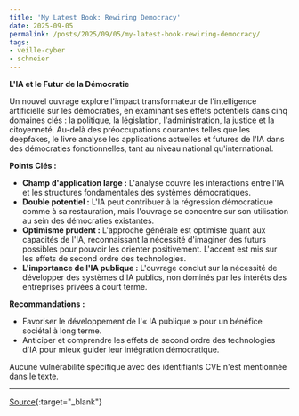 ```yaml
---
title: 'My Latest Book: Rewiring Democracy'
date: 2025-09-05
permalink: /posts/2025/09/05/my-latest-book-rewiring-democracy/
tags:
- veille-cyber
- schneier
---
```

**L'IA et le Futur de la Démocratie**

Un nouvel ouvrage explore l'impact transformateur de l'intelligence artificielle sur les démocraties, en examinant ses effets potentiels dans cinq domaines clés : la politique, la législation, l'administration, la justice et la citoyenneté. Au-delà des préoccupations courantes telles que les deepfakes, le livre analyse les applications actuelles et futures de l'IA dans des démocraties fonctionnelles, tant au niveau national qu'international.

**Points Clés :**

*   **Champ d'application large :** L'analyse couvre les interactions entre l'IA et les structures fondamentales des systèmes démocratiques.
*   **Double potentiel :** L'IA peut contribuer à la régression démocratique comme à sa restauration, mais l'ouvrage se concentre sur son utilisation au sein des démocraties existantes.
*   **Optimisme prudent :** L'approche générale est optimiste quant aux capacités de l'IA, reconnaissant la nécessité d'imaginer des futurs possibles pour pouvoir les orienter positivement. L'accent est mis sur les effets de second ordre des technologies.
*   **L'importance de l'IA publique :** L'ouvrage conclut sur la nécessité de développer des systèmes d'IA publics, non dominés par les intérêts des entreprises privées à court terme.

**Recommandations :**

*   Favoriser le développement de l'« IA publique » pour un bénéfice sociétal à long terme.
*   Anticiper et comprendre les effets de second ordre des technologies d'IA pour mieux guider leur intégration démocratique.

Aucune vulnérabilité spécifique avec des identifiants CVE n'est mentionnée dans le texte.

---
[Source](https://www.schneier.com/blog/archives/2025/09/my-latest-book-rewiring-democracy.html){:target="_blank"}
